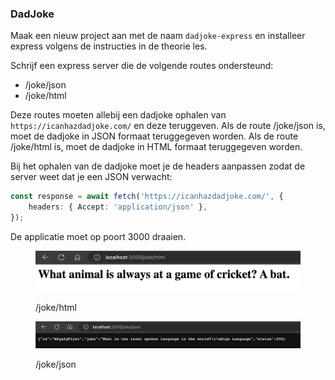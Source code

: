 ### DadJoke

Maak een nieuw project aan met de naam `dadjoke-express` en installeer express volgens de instructies in de theorie les.

Schrijf een express server die de volgende routes ondersteund:

* /joke/json
* /joke/html

Deze routes moeten allebij een dadjoke ophalen van `https://icanhazdadjoke.com/` en deze teruggeven. Als de route /joke/json is, moet de dadjoke in JSON formaat teruggegeven worden. Als de route /joke/html is, moet de dadjoke in HTML formaat teruggegeven worden. 

Bij het ophalen van de dadjoke moet je de headers aanpassen zodat de server weet dat je een JSON verwacht:

```typescript
const response = await fetch('https://icanhazdadjoke.com/', {
    headers: { Accept: 'application/json' },
});
```

De applicatie moet op poort 3000 draaien.

<figure><img src="dadjoke-html.png" alt=""><figcaption><p>/joke/html</p></figcaption></figure>

<figure><img src="dadjoke-json.png" alt=""><figcaption><p>/joke/json</p></figcaption></figure>